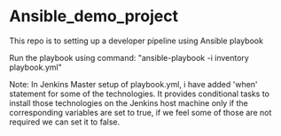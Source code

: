 # Ansible_demo_project

This repo is to setting up a developer pipeline using Ansible playbook

Run the playbook using command:
"ansible-playbook -i inventory playbook.yml"


Note: In Jenkins Master setup of playbook.yml, i have added 'when' statement for some of the technologies. It provides conditional tasks to install those technologies on the Jenkins host machine only if the corresponding variables are set to true, if we feel some of those are not required we can set it to false.

